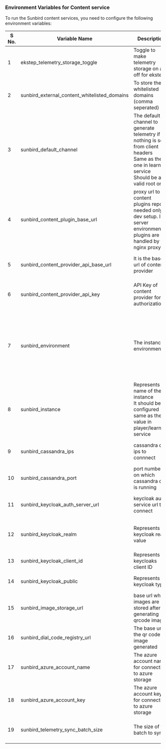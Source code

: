 ### Environment Variables for Content service
To run the Sunbird content services, you need to configure the following environment variables:
 	 
| S No. | Variable Name | Description| Purpose | Default Value |Path   |	
|---------|----------|---------|-------|-------|-------|
| 1  | ekstep_telemetry_storage_toggle | Toggle to make telemetry storage on and off for ekstep  |  It turns the telemetry off or on  | on |Sunbird-LMS |	
| 2  | sunbird_external_content_whitelisted_domains | To store the whitelisted domains (comma seperated) | It stores the white listed domains| youtube.com  |Sunbird-portal |	  
|  3 | sunbird_default_channel | The default channel to generate telemetry if nothing is sent from client headers<br/>Same as the one in learner-service<br/>Should be a valid root org | To have channel for each telemetry event generated |  |
|  4 | sunbird_content_plugin_base_url | proxy url to content plugins repo<br/>needed only in dev setup. In server environments, plugins are handled by the nginx proxy | To update plugins base url | https://qa.ekstep.in |
|  5 | sunbird_content_provider_api_base_url | It is the base url of content provider | it is used to update content provider url  | https://qa.ekstep.in/api |
|  6 | sunbird_content_provider_api_key | API Key of content provider for authorization | This value required for authorization in content provider  |  |
|  7 | sunbird_environment | The instance environment | It is used to identify the environment to send send the telemetry data with proper pdata and for other  related purposes |  |
|  8 | sunbird_instance | Represents the name of the instance<br/>It should be configured same as the value in player/learner-service | to set the name of the instance |  |
|  9 | sunbird_cassandra_ips | cassandra db ips to connnect | used to connect to cassandra db  | 127.0.0.1 |
|  10 | sunbird_cassandra_port | port number on which cassandra db is running | used to update cassandra port number | 9042 |
|  11 | sunbird_keycloak_auth_server_url | keycloak auth service url to connect | It is used to connect keycloak server | https://staging.open-sunbird.org/auth |
|  12 | sunbird_keycloak_realm | Represents the keycloak realm value | realm value of keycloak to update per installation | sunbird |
|  13 | sunbird_keycloak_client_id | Represents the keycloaks client ID  | Used to update the client ID | portal |
|  14 | sunbird_keycloak_public | Represents the keycloak type | It is the keycloak public type  | true |
|  15 | sunbird_image_storage_url | base url where images are stored after generating qrcode images | Used to edit the storage url |  |
|  16 | sunbird_dial_code_registry_url | The base url of the qr code image generated | It is used to set the base url for qr code |  |
|  17 | sunbird_azure_account_name | The azure account name for connecting to azure storage | It is used to connect azure account  |  |
|  18 | sunbird_azure_account_key | The azure account key for connecting to azure storage | The key used to connect to azure |  |
|  19 | sunbird_telemetry_sync_batch_size | The size of the batch to sync  | Used to set the size of events to be synced | 20 |
